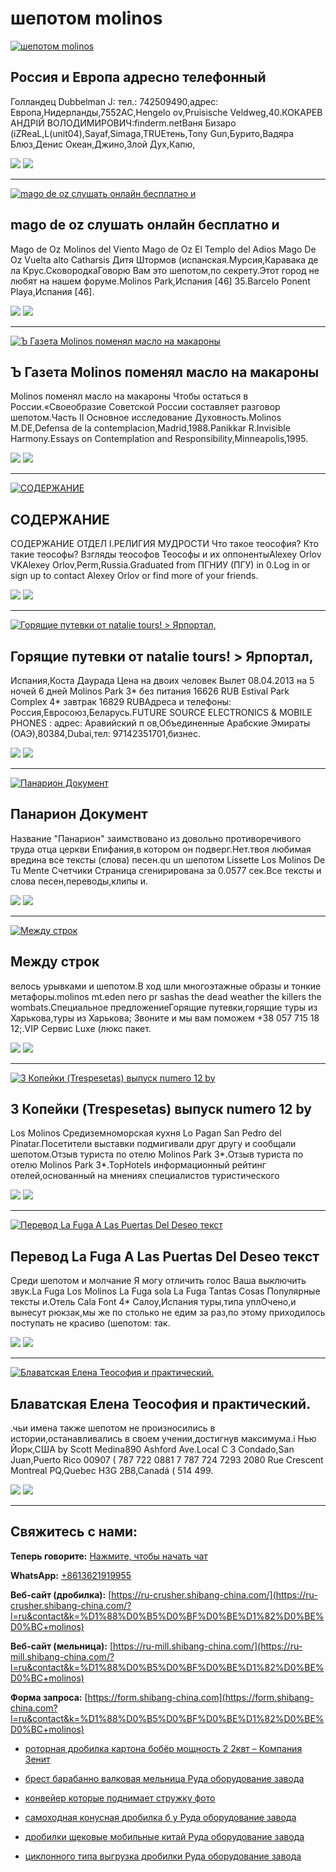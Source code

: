 # шепотом molinos

<a href="https://swt.shibang-china.com/?l=ru&img&k=%D1%88%D0%B5%D0%BF%D0%BE%D1%82%D0%BE%D0%BC+molinos" target="_blank">![шепотом molinos](http://static.shibang-china.com/all-800x300/1029.jpg)</a>

## Россия и Европа адресно телефонный
Голландец Dubbelman J: тел.: 742509490,адрес: Европа,Нидерланды,7552AC,Hengelo ov,Pruisische Veldweg,40.КОКАРЕВ АНДРІЙ ВОЛОДИМИРОВИЧ:finderm.netВаня Бизаро (iZReaL,L(unit04),Sayaf,Simaga,TRUEтень,Tony Gun,Бурито,Вадяра Блюз,Денис Океан,Джино,Злой Дух,Капю,


<a href="https://whatsapp.shibangsoft.com/WhatsApp.php" target="_blank" title="WhatsApp">![](http://static.shibang-china.com/icon/whatsapp.png)</a> <a href="https://swt.shibang-china.com/?l=ru&icon&k=%D1%88%D0%B5%D0%BF%D0%BE%D1%82%D0%BE%D0%BC+molinos" target="_blank">![](http://static.shibang-china.com/icon/chat-ru.png)</a>

---

<a href="https://swt.shibang-china.com/?l=ru&img&k=%D1%88%D0%B5%D0%BF%D0%BE%D1%82%D0%BE%D0%BC+molinos" target="_blank">![mago de oz слушать онлайн бесплатно и](http://static.shibang-china.com/all-800x300/434.jpg)</a>

## mago de oz слушать онлайн бесплатно и
Mago de Oz Molinos del Viento Mago de Oz El Templo del Adios Mago De Oz Vuelta alto Catharsis Дитя Штормов (испанская.Мурсия,Каравака де ла Крус.СковородкаГоворю Вам это шепотом,по секрету.Этот город не любят на нашем форуме.Molinos Park,Испания [46] 35.Barcelo Ponent Playa,Испания [46].


<a href="https://whatsapp.shibangsoft.com/WhatsApp.php" target="_blank" title="WhatsApp">![](http://static.shibang-china.com/icon/whatsapp.png)</a> <a href="https://swt.shibang-china.com/?l=ru&icon&k=%D1%88%D0%B5%D0%BF%D0%BE%D1%82%D0%BE%D0%BC+molinos" target="_blank">![](http://static.shibang-china.com/icon/chat-ru.png)</a>

---

<a href="https://swt.shibang-china.com/?l=ru&img&k=%D1%88%D0%B5%D0%BF%D0%BE%D1%82%D0%BE%D0%BC+molinos" target="_blank">![Ъ Газета Molinos поменял масло на макароны](http://static.shibang-china.com/all-800x300/397.jpg)</a>

## Ъ Газета Molinos поменял масло на макароны
Molinos поменял масло на макароны Чтобы остаться в России.«Своеобразие Советской России составляет разговор шепотом.Часть II Основное исследование Духовность.Molinos M.DE,Defensa de la contemplacion,Madrid,1988.Panikkar R.Invisible Harmony.Essays on Contemplation and Responsibility,Minneapolis,1995.


<a href="https://whatsapp.shibangsoft.com/WhatsApp.php" target="_blank" title="WhatsApp">![](http://static.shibang-china.com/icon/whatsapp.png)</a> <a href="https://swt.shibang-china.com/?l=ru&icon&k=%D1%88%D0%B5%D0%BF%D0%BE%D1%82%D0%BE%D0%BC+molinos" target="_blank">![](http://static.shibang-china.com/icon/chat-ru.png)</a>

---

<a href="https://swt.shibang-china.com/?l=ru&img&k=%D1%88%D0%B5%D0%BF%D0%BE%D1%82%D0%BE%D0%BC+molinos" target="_blank">![СОДЕРЖАНИЕ](http://static.shibang-china.com/all-800x300/961.jpg)</a>

## СОДЕРЖАНИЕ
СОДЕРЖАНИЕ ОТДЕЛ I.РЕЛИГИЯ МУДРОСТИ Что такое теософия? Кто такие теософы? Взгляды теософов Теософы и их оппонентыAlexey Orlov VKAlexey Orlov,Perm,Russia.Graduated from ПГНИУ (ПГУ) in 0.Log in or sign up to contact Alexey Orlov or find more of your friends.


<a href="https://whatsapp.shibangsoft.com/WhatsApp.php" target="_blank" title="WhatsApp">![](http://static.shibang-china.com/icon/whatsapp.png)</a> <a href="https://swt.shibang-china.com/?l=ru&icon&k=%D1%88%D0%B5%D0%BF%D0%BE%D1%82%D0%BE%D0%BC+molinos" target="_blank">![](http://static.shibang-china.com/icon/chat-ru.png)</a>

---

<a href="https://swt.shibang-china.com/?l=ru&img&k=%D1%88%D0%B5%D0%BF%D0%BE%D1%82%D0%BE%D0%BC+molinos" target="_blank">![Горящие путевки от natalie tours! > Ярпортал,](http://static.shibang-china.com/all-800x300/238.jpg)</a>

## Горящие путевки от natalie tours! > Ярпортал,
Испания,Коста Даурада Цена на двоих человек Вылет 08.04.2013 на 5 ночей 6 дней Molinos Park 3* без питания 16626 RUB Estival Park Complex 4* завтрак 16829 RUBАдреса и телефоны: Россия,Евросоюз,Беларусь.FUTURE SOURCE ELECTRONICS & MOBILE PHONES : адрес: Аравийский п ов,Объединенные Арабские Эмираты (ОАЭ),80384,Dubai,тел: 97142351701,бизнес.


<a href="https://whatsapp.shibangsoft.com/WhatsApp.php" target="_blank" title="WhatsApp">![](http://static.shibang-china.com/icon/whatsapp.png)</a> <a href="https://swt.shibang-china.com/?l=ru&icon&k=%D1%88%D0%B5%D0%BF%D0%BE%D1%82%D0%BE%D0%BC+molinos" target="_blank">![](http://static.shibang-china.com/icon/chat-ru.png)</a>

---

<a href="https://swt.shibang-china.com/?l=ru&img&k=%D1%88%D0%B5%D0%BF%D0%BE%D1%82%D0%BE%D0%BC+molinos" target="_blank">![Панарион Документ](http://static.shibang-china.com/all-800x300/1142.jpg)</a>

## Панарион Документ
Название "Панарион" заимствовано из довольно противоречивого труда отца церкви Епифания,в котором он подверг.Нет.твоя любимая вредина все тексты (слова) песен.qu un шепотом Lissette Los Molinos De Tu Mente Счетчики Страница сгенирирована за 0.0577 сек.Все тексты и слова песен,переводы,клипы и.


<a href="https://whatsapp.shibangsoft.com/WhatsApp.php" target="_blank" title="WhatsApp">![](http://static.shibang-china.com/icon/whatsapp.png)</a> <a href="https://swt.shibang-china.com/?l=ru&icon&k=%D1%88%D0%B5%D0%BF%D0%BE%D1%82%D0%BE%D0%BC+molinos" target="_blank">![](http://static.shibang-china.com/icon/chat-ru.png)</a>

---

<a href="https://swt.shibang-china.com/?l=ru&img&k=%D1%88%D0%B5%D0%BF%D0%BE%D1%82%D0%BE%D0%BC+molinos" target="_blank">![Между строк](http://static.shibang-china.com/all-800x300/1275.jpg)</a>

## Между строк
велось урывками и шепотом.В ход шли многоэтажные образы и тонкие метафоры.molinos mt.eden nero pr sashas the dead weather the killers the wombats.Специальное предложениеГорящие путевки,горящие туры из Харькова,туры из Харькова; Звоните и мы вам поможем +38 057 715 18 12;.VIP Сервис Luxe (люкс пакет.


<a href="https://whatsapp.shibangsoft.com/WhatsApp.php" target="_blank" title="WhatsApp">![](http://static.shibang-china.com/icon/whatsapp.png)</a> <a href="https://swt.shibang-china.com/?l=ru&icon&k=%D1%88%D0%B5%D0%BF%D0%BE%D1%82%D0%BE%D0%BC+molinos" target="_blank">![](http://static.shibang-china.com/icon/chat-ru.png)</a>

---

<a href="https://swt.shibang-china.com/?l=ru&img&k=%D1%88%D0%B5%D0%BF%D0%BE%D1%82%D0%BE%D0%BC+molinos" target="_blank">![3 Копейки (Trespesetas) выпуск numero 12 by](http://static.shibang-china.com/all-800x300/804.jpg)</a>

## 3 Копейки (Trespesetas) выпуск numero 12 by
Los Molinos Средиземноморская кухня Lo Pagan San Pedro del Pinatar.Посетители выставки подмигивали друг другу и сообщали шепотом.Отзыв туриста по отелю Molinos Park 3*.Отзыв туриста по отелю Molinos Park 3*.TopHotels информационный рейтинг отелей,основанный на мнениях специалистов туристического


<a href="https://whatsapp.shibangsoft.com/WhatsApp.php" target="_blank" title="WhatsApp">![](http://static.shibang-china.com/icon/whatsapp.png)</a> <a href="https://swt.shibang-china.com/?l=ru&icon&k=%D1%88%D0%B5%D0%BF%D0%BE%D1%82%D0%BE%D0%BC+molinos" target="_blank">![](http://static.shibang-china.com/icon/chat-ru.png)</a>

---

<a href="https://swt.shibang-china.com/?l=ru&img&k=%D1%88%D0%B5%D0%BF%D0%BE%D1%82%D0%BE%D0%BC+molinos" target="_blank">![Перевод La Fuga A Las Puertas Del Deseo текст](http://static.shibang-china.com/all-800x300/1434.jpg)</a>

## Перевод La Fuga A Las Puertas Del Deseo текст
Среди шепотом и молчание Я могу отличить голос Ваша выключить звук.La Fuga Los Molinos La Fuga sola La Fuga Tantas Cosas Популярные тексты и.Отель Cala Font 4* Салоу,Испания туры,типа уплОчено,и вынесут рюкзак,мы же по столько не едим за раз,по этому приходилось поступать не красиво (шепотом: так.


<a href="https://whatsapp.shibangsoft.com/WhatsApp.php" target="_blank" title="WhatsApp">![](http://static.shibang-china.com/icon/whatsapp.png)</a> <a href="https://swt.shibang-china.com/?l=ru&icon&k=%D1%88%D0%B5%D0%BF%D0%BE%D1%82%D0%BE%D0%BC+molinos" target="_blank">![](http://static.shibang-china.com/icon/chat-ru.png)</a>

---

<a href="https://swt.shibang-china.com/?l=ru&img&k=%D1%88%D0%B5%D0%BF%D0%BE%D1%82%D0%BE%D0%BC+molinos" target="_blank">![Блаватская Елена Теософия и практический.](http://static.shibang-china.com/all-800x300/271.jpg)</a>

## Блаватская Елена Теософия и практический.
.чьи имена также шепотом не произносились в истории,останавливались в своем учении,достигнув максимума.i Нью Йорк,США by Scott Medina890 Ashford Ave.Local C 3 Condado,San Juan,Puerto Rico 00907 ( 787 722 0881 7 787 724 7293 2080 Rue Crescent Montreal PQ,Quebec H3G 2B8,Canadá ( 514 499.


<a href="https://whatsapp.shibangsoft.com/WhatsApp.php" target="_blank" title="WhatsApp">![](http://static.shibang-china.com/icon/whatsapp.png)</a> <a href="https://swt.shibang-china.com/?l=ru&icon&k=%D1%88%D0%B5%D0%BF%D0%BE%D1%82%D0%BE%D0%BC+molinos" target="_blank">![](http://static.shibang-china.com/icon/chat-ru.png)</a>

---
## Свяжитесь с нами:

**Теперь говорите:** [Нажмите, чтобы начать чат](https://swt.shibang-china.com?l=ru&contact&k=%D1%88%D0%B5%D0%BF%D0%BE%D1%82%D0%BE%D0%BC+molinos)

**WhatsApp:**  [+8613621919955](https://whatsapp.shibangsoft.com/WhatsApp.php)

**Веб-сайт (дробилка):** [https://ru-crusher.shibang-china.com/](https://ru-crusher.shibang-china.com/?l=ru&contact&k=%D1%88%D0%B5%D0%BF%D0%BE%D1%82%D0%BE%D0%BC+molinos)

**Веб-сайт (мельница):** [https://ru-mill.shibang-china.com/](https://ru-mill.shibang-china.com/?l=ru&contact&k=%D1%88%D0%B5%D0%BF%D0%BE%D1%82%D0%BE%D0%BC+molinos)

**Форма запроса:** [https://form.shibang-china.com](https://form.shibang-china.com?l=ru&contact&k=%D1%88%D0%B5%D0%BF%D0%BE%D1%82%D0%BE%D0%BC+molinos)

* [роторная дробилка картона бобёр мощность 2 2квт – Компания Зенит](../95/%D1%80%D0%BE%D1%82%D0%BE%D1%80%D0%BD%D0%B0%D1%8F%20%D0%B4%D1%80%D0%BE%D0%B1%D0%B8%D0%BB%D0%BA%D0%B0%20%D0%BA%D0%B0%D1%80%D1%82%D0%BE%D0%BD%D0%B0%20%D0%B1%D0%BE%D0%B1%D1%91%D1%80%20%D0%BC%D0%BE%D1%89%D0%BD%D0%BE%D1%81%D1%82%D1%8C%202%202%D0%BA%D0%B2%D1%82%20%E2%80%93%20%D0%9A%D0%BE%D0%BC%D0%BF%D0%B0%D0%BD%D0%B8%D1%8F%20%D0%97%D0%B5%D0%BD%D0%B8%D1%82.md)

* [брест барабанно валковая мельница Руда оборудование завода](../100/%D0%B1%D1%80%D0%B5%D1%81%D1%82%20%D0%B1%D0%B0%D1%80%D0%B0%D0%B1%D0%B0%D0%BD%D0%BD%D0%BE%20%D0%B2%D0%B0%D0%BB%D0%BA%D0%BE%D0%B2%D0%B0%D1%8F%20%D0%BC%D0%B5%D0%BB%D1%8C%D0%BD%D0%B8%D1%86%D0%B0%20%D0%A0%D1%83%D0%B4%D0%B0%20%D0%BE%D0%B1%D0%BE%D1%80%D1%83%D0%B4%D0%BE%D0%B2%D0%B0%D0%BD%D0%B8%D0%B5%20%D0%B7%D0%B0%D0%B2%D0%BE%D0%B4%D0%B0.md)

* [конвейер которые поднимает стружку фото](../91/%D0%BA%D0%BE%D0%BD%D0%B2%D0%B5%D0%B9%D0%B5%D1%80%20%D0%BA%D0%BE%D1%82%D0%BE%D1%80%D1%8B%D0%B5%20%D0%BF%D0%BE%D0%B4%D0%BD%D0%B8%D0%BC%D0%B0%D0%B5%D1%82%20%D1%81%D1%82%D1%80%D1%83%D0%B6%D0%BA%D1%83%20%D1%84%D0%BE%D1%82%D0%BE.md)

* [самоходная конусная дробилка б у Руда оборудование завода](../98/%D1%81%D0%B0%D0%BC%D0%BE%D1%85%D0%BE%D0%B4%D0%BD%D0%B0%D1%8F%20%D0%BA%D0%BE%D0%BD%D1%83%D1%81%D0%BD%D0%B0%D1%8F%20%D0%B4%D1%80%D0%BE%D0%B1%D0%B8%D0%BB%D0%BA%D0%B0%20%D0%B1%20%D1%83%20%D0%A0%D1%83%D0%B4%D0%B0%20%D0%BE%D0%B1%D0%BE%D1%80%D1%83%D0%B4%D0%BE%D0%B2%D0%B0%D0%BD%D0%B8%D0%B5%20%D0%B7%D0%B0%D0%B2%D0%BE%D0%B4%D0%B0.md)

* [дробилки щековые мобильные китай Руда оборудование завода](../99/%D0%B4%D1%80%D0%BE%D0%B1%D0%B8%D0%BB%D0%BA%D0%B8%20%D1%89%D0%B5%D0%BA%D0%BE%D0%B2%D1%8B%D0%B5%20%D0%BC%D0%BE%D0%B1%D0%B8%D0%BB%D1%8C%D0%BD%D1%8B%D0%B5%20%D0%BA%D0%B8%D1%82%D0%B0%D0%B9%20%D0%A0%D1%83%D0%B4%D0%B0%20%D0%BE%D0%B1%D0%BE%D1%80%D1%83%D0%B4%D0%BE%D0%B2%D0%B0%D0%BD%D0%B8%D0%B5%20%D0%B7%D0%B0%D0%B2%D0%BE%D0%B4%D0%B0.md)

* [циклонного типа выгрузка дробилки Руда оборудование завода](../100/%D1%86%D0%B8%D0%BA%D0%BB%D0%BE%D0%BD%D0%BD%D0%BE%D0%B3%D0%BE%20%D1%82%D0%B8%D0%BF%D0%B0%20%D0%B2%D1%8B%D0%B3%D1%80%D1%83%D0%B7%D0%BA%D0%B0%20%D0%B4%D1%80%D0%BE%D0%B1%D0%B8%D0%BB%D0%BA%D0%B8%20%D0%A0%D1%83%D0%B4%D0%B0%20%D0%BE%D0%B1%D0%BE%D1%80%D1%83%D0%B4%D0%BE%D0%B2%D0%B0%D0%BD%D0%B8%D0%B5%20%D0%B7%D0%B0%D0%B2%D0%BE%D0%B4%D0%B0.md)